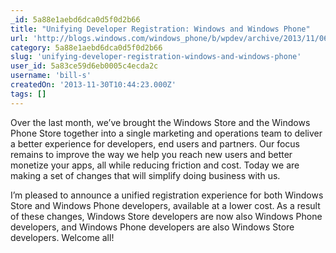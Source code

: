 ```yaml
---
_id: 5a88e1aebd6dca0d5f0d2b66
title: "Unifying Developer Registration: Windows and Windows Phone"
url: 'http://blogs.windows.com/windows_phone/b/wpdev/archive/2013/11/06/unifying-developer-registration-windows-and-windows-phone.aspx'
category: 5a88e1aebd6dca0d5f0d2b66
slug: 'unifying-developer-registration-windows-and-windows-phone'
user_id: 5a83ce59d6eb0005c4ecda2c
username: 'bill-s'
createdOn: '2013-11-30T10:44:23.000Z'
tags: []
---
```


Over the last month, we’ve brought the Windows Store and the Windows Phone Store together into a single marketing and operations team to deliver a better experience for developers, end users and partners. Our focus remains to improve the way we help you reach new users and better monetize your apps, all while reducing friction and cost. Today we are making a set of changes that will simplify doing business with us.

I’m pleased to announce a unified registration experience for both Windows Store and Windows Phone developers, available at a lower cost.<b> </b>As a result of these changes, Windows Store developers are now also Windows Phone developers, and Windows Phone developers are also Windows Store developers. Welcome all!
